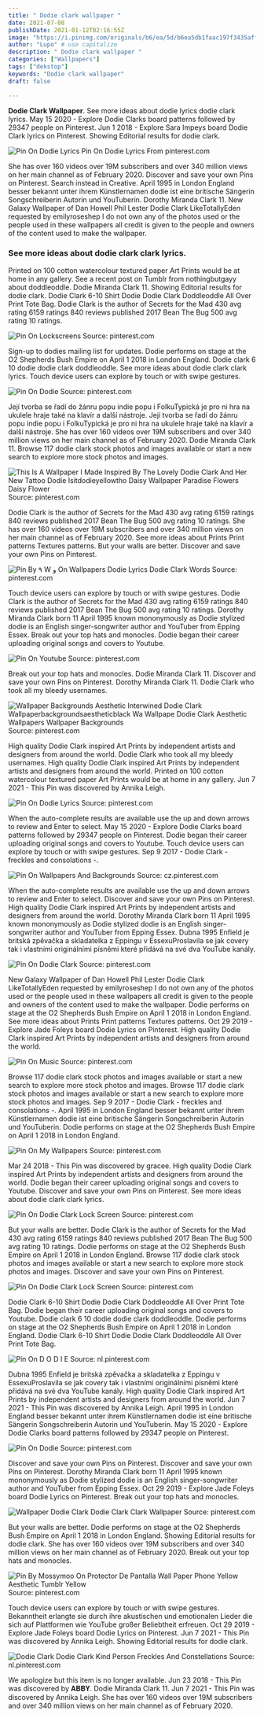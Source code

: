```yaml
---
title: " Dodie clark wallpaper "
date: 2021-07-08
publishDate: 2021-01-12T02:16:55Z
image: "https://i.pinimg.com/originals/b6/ea/5d/b6ea5db1faac197f3435aff0be89c408.png"
author: "Lupo" # use capitalize
description: " Dodie clark wallpaper "
categories: ["Wallpapers"]
tags: ["dekstop"]
keywords: "Dodie clark wallpaper"
draft: false

---
```



**Dodie Clark Wallpaper**. See more ideas about dodie lyrics dodie clark lyrics. May 15 2020 - Explore Dodie Clarks board patterns followed by 29347 people on Pinterest. Jun 1 2018 - Explore Sara Impeys board Dodie Clark lyrics on Pinterest. Showing Editorial results for dodie clark.

![Pin On Dodie Lyrics](https://i.pinimg.com/originals/f3/29/39/f329391c71d847e26c6089d6e61a5103.jpg "Pin On Dodie Lyrics")
Pin On Dodie Lyrics From pinterest.com


She has over 160 videos over 19M subscribers and over 340 million views on her main channel as of February 2020. Discover and save your own Pins on Pinterest. Search instead in Creative. April 1995 in London England besser bekannt unter ihrem Künstlernamen dodie ist eine britische Sängerin Songschreiberin Autorin und YouTuberin. Dorothy Miranda Clark 11. New Galaxy Wallpaper of Dan Howell Phil Lester Dodie Clark LikeTotallyEden requested by emilyroseshep I do not own any of the photos used or the people used in these wallpapers all credit is given to the people and owners of the content used to make the wallpaper.

### See more ideas about dodie clark clark lyrics.

Printed on 100 cotton watercolour textured paper Art Prints would be at home in any gallery. See a recent post on Tumblr from nothingbutgayy about doddleoddle. Dodie Miranda Clark 11. Showing Editorial results for dodie clark. Dodie Clark 6-10 Shirt Dodie Dodie Clark Doddleoddle All Over Print Tote Bag. Dodie Clark is the author of Secrets for the Mad 430 avg rating 6159 ratings 840 reviews published 2017 Bean The Bug 500 avg rating 10 ratings.


![Pin On Lockscreens](https://i.pinimg.com/originals/f0/26/be/f026be30d7d73f99fbdf24c1f73b36f1.png "Pin On Lockscreens")
Source: pinterest.com

Sign-up to dodies mailing list for updates. Dodie performs on stage at the O2 Shepherds Bush Empire on April 1 2018 in London England. Dodie clark 6 10 dodie dodie clark doddleoddle. See more ideas about dodie clark clark lyrics. Touch device users can explore by touch or with swipe gestures.

![Pin On Dodie](https://i.pinimg.com/originals/a8/e8/37/a8e837d5c6827d57dc5bd3040551e441.jpg "Pin On Dodie")
Source: pinterest.com

Její tvorba se řadí do žánru popu indie popu i FolkuTypická je pro ni hra na ukulele hraje také na klavír a další nástroje. Její tvorba se řadí do žánru popu indie popu i FolkuTypická je pro ni hra na ukulele hraje také na klavír a další nástroje. She has over 160 videos over 19M subscribers and over 340 million views on her main channel as of February 2020. Dodie Miranda Clark 11. Browse 117 dodie clark stock photos and images available or start a new search to explore more stock photos and images.

![This Is A Wallpaper I Made Inspired By The Lovely Dodie Clark And Her New Tattoo Dodie Isitdodieyellowtho Daisy Wallpaper Paradise Flowers Daisy Flower](https://i.pinimg.com/originals/88/7b/64/887b642940eafa8c7a0f6eb9f1039e02.png "This Is A Wallpaper I Made Inspired By The Lovely Dodie Clark And Her New Tattoo Dodie Isitdodieyellowtho Daisy Wallpaper Paradise Flowers Daisy Flower")
Source: pinterest.com

Dodie Clark is the author of Secrets for the Mad 430 avg rating 6159 ratings 840 reviews published 2017 Bean The Bug 500 avg rating 10 ratings. She has over 160 videos over 19M subscribers and over 340 million views on her main channel as of February 2020. See more ideas about Prints Print patterns Textures patterns. But your walls are better. Discover and save your own Pins on Pinterest.

![Pin By ٩ W و On Wallpapers Dodie Lyrics Dodie Clark Words](https://i.pinimg.com/originals/cc/55/d2/cc55d2c7206f82855bc30cf056ce05a0.jpg "Pin By ٩ W و On Wallpapers Dodie Lyrics Dodie Clark Words")
Source: pinterest.com

Touch device users can explore by touch or with swipe gestures. Dodie Clark is the author of Secrets for the Mad 430 avg rating 6159 ratings 840 reviews published 2017 Bean The Bug 500 avg rating 10 ratings. Dorothy Miranda Clark born 11 April 1995 known mononymously as Dodie stylized dodie is an English singer-songwriter author and YouTuber from Epping Essex. Break out your top hats and monocles. Dodie began their career uploading original songs and covers to Youtube.

![Pin On Youtube](https://i.pinimg.com/originals/10/a0/8c/10a08cdec0e3e9a975313a60dcf17e56.png "Pin On Youtube")
Source: pinterest.com

Break out your top hats and monocles. Dodie Miranda Clark 11. Discover and save your own Pins on Pinterest. Dorothy Miranda Clark 11. Dodie Clark who took all my bleedy usernames.

![Wallpaper Backgrounds Aesthetic Interwined Dodie Clark Wallpaperbackgroundsaestheticblack Wa Wallpape Dodie Clark Aesthetic Wallpapers Wallpaper Backgrounds](https://i.pinimg.com/736x/06/8e/32/068e3291bf3afd21acf1dc630763e502.jpg "Wallpaper Backgrounds Aesthetic Interwined Dodie Clark Wallpaperbackgroundsaestheticblack Wa Wallpape Dodie Clark Aesthetic Wallpapers Wallpaper Backgrounds")
Source: pinterest.com

High quality Dodie Clark inspired Art Prints by independent artists and designers from around the world. Dodie Clark who took all my bleedy usernames. High quality Dodie Clark inspired Art Prints by independent artists and designers from around the world. Printed on 100 cotton watercolour textured paper Art Prints would be at home in any gallery. Jun 7 2021 - This Pin was discovered by Annika Leigh.

![Pin On Dodie Lyrics](https://i.pinimg.com/originals/f3/29/39/f329391c71d847e26c6089d6e61a5103.jpg "Pin On Dodie Lyrics")
Source: pinterest.com

When the auto-complete results are available use the up and down arrows to review and Enter to select. May 15 2020 - Explore Dodie Clarks board patterns followed by 29347 people on Pinterest. Dodie began their career uploading original songs and covers to Youtube. Touch device users can explore by touch or with swipe gestures. Sep 9 2017 - Dodie Clark - freckles and consolations -.

![Pin On Wallpapers And Backgrounds](https://i.pinimg.com/736x/1c/57/07/1c57072afa5dcfd4887e6664ddc3e5c1.jpg "Pin On Wallpapers And Backgrounds")
Source: cz.pinterest.com

When the auto-complete results are available use the up and down arrows to review and Enter to select. Discover and save your own Pins on Pinterest. High quality Dodie Clark inspired Art Prints by independent artists and designers from around the world. Dorothy Miranda Clark born 11 April 1995 known mononymously as Dodie stylized dodie is an English singer-songwriter author and YouTuber from Epping Essex. Dubna 1995 Enfield je britská zpěvačka a skladatelka z Eppingu v EssexuProslavila se jak covery tak i vlastními originálními písněmi které přidává na své dva YouTube kanály.

![Pin On Dodie Clark](https://i.pinimg.com/originals/22/05/6b/22056b06d2630156a7b9e711804cbb71.jpg "Pin On Dodie Clark")
Source: pinterest.com

New Galaxy Wallpaper of Dan Howell Phil Lester Dodie Clark LikeTotallyEden requested by emilyroseshep I do not own any of the photos used or the people used in these wallpapers all credit is given to the people and owners of the content used to make the wallpaper. Dodie performs on stage at the O2 Shepherds Bush Empire on April 1 2018 in London England. See more ideas about Prints Print patterns Textures patterns. Oct 29 2019 - Explore Jade Foleys board Dodie Lyrics on Pinterest. High quality Dodie Clark inspired Art Prints by independent artists and designers from around the world.

![Pin On Music](https://i.pinimg.com/originals/95/36/3b/95363be6e8abd36b921c2062a824d0f8.jpg "Pin On Music")
Source: pinterest.com

Browse 117 dodie clark stock photos and images available or start a new search to explore more stock photos and images. Browse 117 dodie clark stock photos and images available or start a new search to explore more stock photos and images. Sep 9 2017 - Dodie Clark - freckles and consolations -. April 1995 in London England besser bekannt unter ihrem Künstlernamen dodie ist eine britische Sängerin Songschreiberin Autorin und YouTuberin. Dodie performs on stage at the O2 Shepherds Bush Empire on April 1 2018 in London England.

![Pin On My Wallpapers](https://i.pinimg.com/736x/de/c7/48/dec7482a921f1d5e40aadd7215bc5a91.jpg "Pin On My Wallpapers")
Source: pinterest.com

Mar 24 2018 - This Pin was discovered by gracee. High quality Dodie Clark inspired Art Prints by independent artists and designers from around the world. Dodie began their career uploading original songs and covers to Youtube. Discover and save your own Pins on Pinterest. See more ideas about dodie clark clark lyrics.

![Pin On Dodie Clark Lock Screen](https://i.pinimg.com/736x/5b/a8/3f/5ba83fd21f5006153c9da1252b0f0199.jpg "Pin On Dodie Clark Lock Screen")
Source: pinterest.com

But your walls are better. Dodie Clark is the author of Secrets for the Mad 430 avg rating 6159 ratings 840 reviews published 2017 Bean The Bug 500 avg rating 10 ratings. Dodie performs on stage at the O2 Shepherds Bush Empire on April 1 2018 in London England. Browse 117 dodie clark stock photos and images available or start a new search to explore more stock photos and images. Discover and save your own Pins on Pinterest.

![Pin On Dodie Clark Lock Screen](https://i.pinimg.com/736x/95/e3/a2/95e3a2e529db8e965682cbf329207da3.jpg "Pin On Dodie Clark Lock Screen")
Source: pinterest.com

Dodie Clark 6-10 Shirt Dodie Dodie Clark Doddleoddle All Over Print Tote Bag. Dodie began their career uploading original songs and covers to Youtube. Dodie clark 6 10 dodie dodie clark doddleoddle. Dodie performs on stage at the O2 Shepherds Bush Empire on April 1 2018 in London England. Dodie Clark 6-10 Shirt Dodie Dodie Clark Doddleoddle All Over Print Tote Bag.

![Pin On D O D I E](https://i.pinimg.com/564x/17/12/80/17128018480ceebce22bea1020c1cd5f.jpg "Pin On D O D I E")
Source: nl.pinterest.com

Dubna 1995 Enfield je britská zpěvačka a skladatelka z Eppingu v EssexuProslavila se jak covery tak i vlastními originálními písněmi které přidává na své dva YouTube kanály. High quality Dodie Clark inspired Art Prints by independent artists and designers from around the world. Jun 7 2021 - This Pin was discovered by Annika Leigh. April 1995 in London England besser bekannt unter ihrem Künstlernamen dodie ist eine britische Sängerin Songschreiberin Autorin und YouTuberin. May 15 2020 - Explore Dodie Clarks board patterns followed by 29347 people on Pinterest.

![Pin On Dodie](https://i.pinimg.com/originals/51/18/88/5118884266db055019c7fdc3b033e73f.jpg "Pin On Dodie")
Source: pinterest.com

Discover and save your own Pins on Pinterest. Discover and save your own Pins on Pinterest. Dorothy Miranda Clark born 11 April 1995 known mononymously as Dodie stylized dodie is an English singer-songwriter author and YouTuber from Epping Essex. Oct 29 2019 - Explore Jade Foleys board Dodie Lyrics on Pinterest. Break out your top hats and monocles.

![Wallpaper Dodie Clark Dodie Clark Clark Wallpaper](https://i.pinimg.com/736x/d0/44/d8/d044d8bac192413d98a23c2d06ee8989.jpg "Wallpaper Dodie Clark Dodie Clark Clark Wallpaper")
Source: pinterest.com

But your walls are better. Dodie performs on stage at the O2 Shepherds Bush Empire on April 1 2018 in London England. Showing Editorial results for dodie clark. She has over 160 videos over 19M subscribers and over 340 million views on her main channel as of February 2020. Break out your top hats and monocles.

![Pin By Mossymoo On Protector De Pantalla Wall Paper Phone Yellow Aesthetic Tumblr Yellow](https://i.pinimg.com/originals/7e/f3/96/7ef3969978ab3e230f55393e6d890b06.png "Pin By Mossymoo On Protector De Pantalla Wall Paper Phone Yellow Aesthetic Tumblr Yellow")
Source: pinterest.com

Touch device users can explore by touch or with swipe gestures. Bekanntheit erlangte sie durch ihre akustischen und emotionalen Lieder die sich auf Plattformen wie YouTube großer Beliebtheit erfreuen. Oct 29 2019 - Explore Jade Foleys board Dodie Lyrics on Pinterest. Jun 7 2021 - This Pin was discovered by Annika Leigh. Showing Editorial results for dodie clark.

![Dodie Clark Dodie Clark Kind Person Freckles And Constellations](https://i.pinimg.com/originals/b6/ea/5d/b6ea5db1faac197f3435aff0be89c408.png "Dodie Clark Dodie Clark Kind Person Freckles And Constellations")
Source: nl.pinterest.com

We apologize but this item is no longer available. Jun 23 2018 - This Pin was discovered by 𝐀𝐁𝐁𝐘. Dodie Miranda Clark 11. Jun 7 2021 - This Pin was discovered by Annika Leigh. She has over 160 videos over 19M subscribers and over 340 million views on her main channel as of February 2020.

